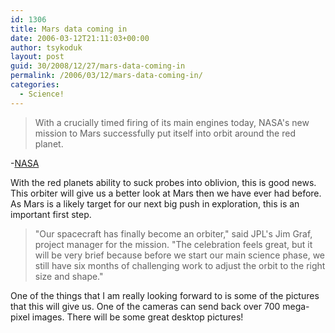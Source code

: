 ```yaml
---
id: 1306
title: Mars data coming in
date: 2006-03-12T21:11:03+00:00
author: tsykoduk
layout: post
guid: 30/2008/12/27/mars-data-coming-in
permalink: /2006/03/12/mars-data-coming-in/
categories:
  - Science!
---
```

<blockquote>With a crucially timed firing of its main engines today, <span class="caps">NASA</span>'s new mission to Mars successfully put itself into orbit around the red planet. </blockquote>

<p>-<a href="http://www.nasa.gov/mission_pages/MRO/news/mro-20060310.html"><span class="caps">NASA</span></a></p>


<p>With the red planets ability to suck probes into oblivion, this is good news. This orbiter will give us a better look at Mars then we have ever had before. As Mars is a likely target for our next big push in exploration, this is an important first step.</p>


<blockquote>"Our spacecraft has finally become an orbiter," said <span class="caps">JPL</span>'s Jim Graf, project manager for the mission. "The celebration feels great, but it will be very brief because before we start our main science phase, we still have six months of challenging work to adjust the orbit to the right size and shape." </blockquote>

<p>One of the things that I am really looking forward to is some of the pictures that this will give us. One of the cameras can send back over 700 mega-pixel images. There will be some great desktop pictures!</p>